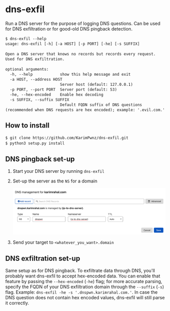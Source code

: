 # dns-exfil

Run a DNS server for the purpose of logging DNS questions. Can be used for DNS exfiltration or for good-old DNS pingback detection.

```
$ dns-exfil --help
usage: dns-exfil [-h] [-a HOST] [-p PORT] [-he] [-s SUFFIX]

Open a DNS server that knows no records but records every request. Used for DNS exfiltration.

optional arguments:
  -h, --help            show this help message and exit
  -a HOST, --address HOST
                        Server host (default: 127.0.0.1)
  -p PORT, --port PORT  Server port (default: 53)
  -he, --hex-encoded    Enable hex decoding
  -s SUFFIX, --suffix SUFFIX
                        Default FQDN suffix of DNS questions (recommended when DNS requests are hex encoded); example: '.evil.com.'
```

## How to install

```sh
$ git clone https://github.com/KarimPwnz/dns-exfil.git
$ python3 setup.py install
```

## DNS pingback set-up

1. Start your DNS server by running `dns-exfil`

2. Set-up the server as the `NS` for a domain

   ![DNS NS setup on Cloudflare](misc/dns-NS-setup.png)

3. Send your target to `<whatever_you_want>.domain`

## DNS exfiltration set-up

Same setup as for DNS pingback. To exfiltrate data through DNS, you'll probably want dns-exfil to accept hex-encoded data. You can enable that feature by passing the `--hex-encoded` (`-he`) flag; for more accurate parsing, specify the FQDN of your DNS exfiltration domain through the `--suffix` (`-s`) flag. Example: `dns-exfil -he -s '.dnspwn.karimrahal.com.'`. In case the DNS question does not contain hex encoded values, dns-exfil will still parse it correctly.
